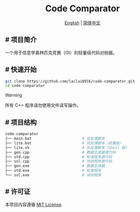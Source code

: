 <div align="center">
  <h1>Code Comparator</h1>
  <p><a href="README.md">English</a> | <a href="README.zh-Hans.md">简体中文</a></p>
</div>

## # 项目简介

一个用于信息学奥林匹克竞赛（OI）的轻量级代码对拍器。

## # 快速开始

```bash
git clone https://github.com/lailai0916/code-comparator.git
cd code-comparator
```

> [!Warning]
> 所有 C++ 程序请勿使用文件读写操作。

## # 项目结构

```bash
code-comparator
├── main.bat                       # 批处理脚本
├── lite.bat                       # 批处理脚本（轻量版）
├── lite.sh                        # 批处理脚本（Shell 版）
├── gen.cpp                        # 数据生成器源代码
├── std.cpp                        # 标准程序源代码
├── sol.cpp                        # 待测程序源代码
├── gen.exe                        # 数据生成器
├── std.exe                        # 标准程序
└── sol.exe                        # 待测程序
```

## # 许可证

本项目内容遵循 [MIT License](LICENSE).

